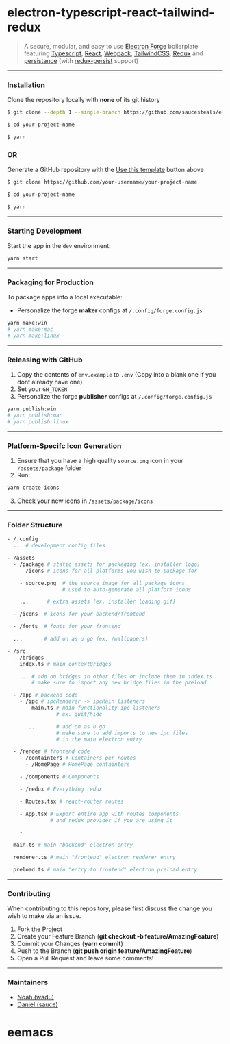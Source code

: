 # electron-typescript-react-tailwind-redux

> A secure, modular, and easy to use [Electron Forge](https://www.electronforge.io/) boilerplate featuring [Typescript](https://www.typescriptlang.org/), [React](https://reactjs.org/), [Webpack](https://webpack.js.org/), [TailwindCSS](https://tailwindcss.com/), [Redux](https://redux.js.org/) and [persistance](https://github.com/saucesteals/electron-persist-secure) (with [redux-persist](https://github.com/rt2zz/redux-persist) support)

---

### **Installation**

Clone the repository locally with **none** of its git history

```sh
$ git clone --depth 1 --single-branch https://github.com/saucesteals/electron-typescript-react-tailwind-redux.git your-project-name

$ cd your-project-name

$ yarn
```

### **OR**

Generate a GitHub repository with the [Use this template](https://github.com/saucesteals/electron-typescript-react-tailwind-redux/generate) button above

```sh
$ git clone https://github.com/your-username/your-project-name

$ cd your-project-name

$ yarn
```

---

### **Starting Development**

Start the app in the `dev` environment:

```sh
yarn start
```

---

### **Packaging for Production**

To package apps into a local executable:

- Personalize the forge **maker** configs at `/.config/forge.config.js`

```sh
yarn make:win
# yarn make:mac
# yarn make:linux
```

---

### **Releasing with GitHub**

1. Copy the contents of `env.example` to `.env` (Copy into a blank one if you dont already have one)
2. Set your `GH_TOKEN`
3. Personalize the forge **publisher** configs at `/.config/forge.config.js`

```sh
yarn publish:win
# yarn publish:mac
# yarn publish:linux
```

---

### **Platform-Specifc Icon Generation**

1. Ensure that you have a high quality `source.png` icon in your `/assets/package` folder
2. Run:

```sh
yarn create-icons
```

3. Check your new icons in `/assets/package/icons`

---

### **Folder Structure**

```sh
- /.config
  ... # development config files

- /assets
  - /package # static assets for packaging (ex. installer logo)
    - /icons # icons for all platforms you wish to package for

    - source.png  # the source image for all package icons
                  # used to auto-generate all platform icons

    ...      # extra assets (ex. installer loading gif)

  - /icons  # icons for your backend/frontend

  - /fonts  # fonts for your frontend

  ...       # add on as u go (ex. /wallpapers)

- /src
  - /bridges
    index.ts # main contextBridges

    ... # add on bridges in other files or include them in index.ts
        # make sure to import any new bridge files in the preload

  - /app # backend code
    - /ipc # ipcRenderer -> ipcMain listeners
      - main.ts # main functionality ipc listeners
                # ex. quit/hide

      ...       # add on as u go
                # make sure to add imports to new ipc files
                # in the main electron entry

  - /render # frontend code
    - /containters # Containers per routes
      - /HomePage # HomePage containters

    - /components # Components

    - /redux # Everything redux

    - Routes.tsx # react-router routes

    - App.tsx # Export entire app with routes components
              # and redux provider if you are using it

    -

  main.ts # main "backend" electron entry

  renderer.ts # main "frontend" electron renderer entry

  preload.ts # main "entry to frontend" electron preload entry

```

---

### **Contributing**

When contributing to this repository, please first discuss the change you wish to make via an issue.

1. Fork the Project
2. Create your Feature Branch (**git checkout -b feature/AmazingFeature**)
3. Commit your Changes (**yarn commit**)
4. Push to the Branch (**git push origin feature/AmazingFeature**)
5. Open a Pull Request and leave some comments!

---

### **Maintainers**

- [Noah (wadu)](https://github.com/fourwadu/)
- [Daniel (sauce)](https://github.com/saucesteals/)
# eemacs
